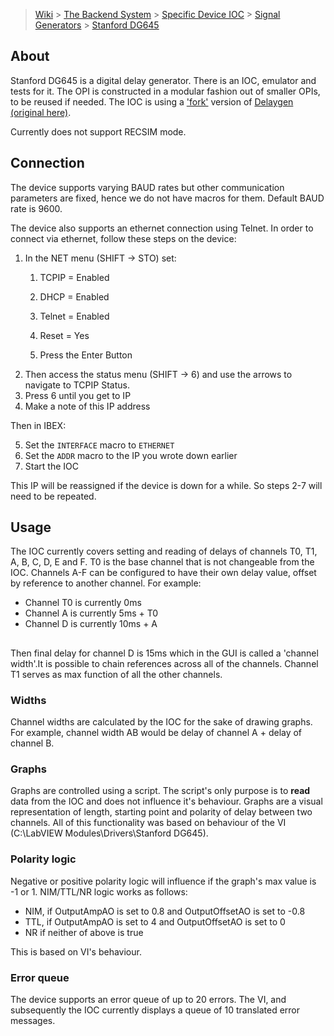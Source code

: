 > [Wiki](Home) > [The Backend System](The-Backend-System) > [Specific Device IOC](Specific-Device-IOC) > [Signal Generators](Signal-Generators) > [Stanford DG645](Stanford-DG645)

## About
Stanford DG645 is a digital delay generator. There is an IOC, emulator and tests for it. The OPI is constructed in a modular fashion
out of smaller OPIs, to be reused if needed. The IOC is using a ['fork'](https://github.com/ISISComputingGroup/EPICS-delaygen) version of [Delaygen (original here)](https://github.com/epics-modules/delaygen).

Currently does not support RECSIM mode.

## Connection
The device supports varying BAUD rates but other communication parameters are fixed, hence we do not have macros for them. Default BAUD rate is 9600.

The device also supports an ethernet connection using Telnet. In order to connect via ethernet, follow these steps on the device:
1. In the NET menu (SHIFT -> STO) set:
    1. TCPIP = Enabled

    2. DHCP = Enabled

    3. Telnet = Enabled

    4. Reset = Yes

    5. Press the Enter Button
2. Then access the status menu (SHIFT -> 6) and use the arrows to navigate to TCPIP Status.
2. Press 6 until you get to IP
3. Make a note of this IP address

Then in IBEX:

5. Set the `INTERFACE` macro to `ETHERNET`
6. Set the `ADDR` macro to the IP you wrote down earlier
7. Start the IOC

This IP will be reassigned if the device is down for a while. So steps 2-7 will need to be repeated.

## Usage
The IOC currently covers setting and reading of delays of channels T0, T1, A, B, C, D, E and F. T0 is the base channel that is not changeable from the IOC. Channels A-F can be configured to have their own delay value, offset by reference to another channel. For example:
- Channel T0 is currently 0ms
- Channel A is currently 5ms + T0
- Channel D is currently 10ms + A
## 
Then final delay for channel D is 15ms which in the GUI is called a 'channel width'.It is possible to chain references across all of the channels. Channel T1 serves as max function of all the other channels.

### Widths

Channel widths are calculated by the IOC for the sake of drawing graphs. For example, channel width AB would be delay of channel A + delay of channel B.

### Graphs
Graphs are controlled using a script. The script's only purpose is to **read** data from the IOC and does not influence it's behaviour. Graphs are a visual representation of length, starting point and polarity of delay between two channels. All of this functionality was based on behaviour of the VI (C:\LabVIEW Modules\Drivers\Stanford DG645).

### Polarity logic
Negative or positive polarity logic will influence if the graph's max value is -1 or 1. NIM/TTL/NR logic works as follows:
- NIM, if OutputAmpAO is set to 0.8 and OutputOffsetAO is set to -0.8
- TTL, if OutputAmpAO is set to 4 and OutputOffsetAO is set to 0
- NR if neither of above is true

This is based on VI's behaviour.

### Error queue
The device supports an error queue of up to 20 errors. The VI, and subsequently the IOC currently displays a queue of 10 translated error messages.